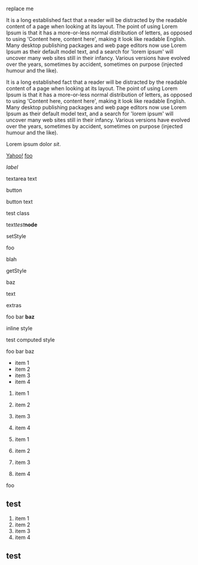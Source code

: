 replace me

It is a long established fact that a reader will be distracted by the readable content of a page when looking at its layout. The point of using Lorem Ipsum is that it has a more-or-less normal distribution of letters, as opposed to using 'Content here, content here', making it look like readable English. Many desktop publishing packages and web page editors now use Lorem Ipsum as their default model text, and a search for 'lorem ipsum' will uncover many web sites still in their infancy. Various versions have evolved over the years, sometimes by accident, sometimes on purpose (injected humour and the like).

It is a long established fact that a reader will be distracted by the readable content of a page when looking at its layout. The point of using Lorem Ipsum is that it has a more-or-less normal distribution of letters, as opposed to using 'Content here, content here', making it look like readable English. Many desktop publishing packages and web page editors now use Lorem Ipsum as their default model text, and a search for 'lorem ipsum' will uncover many web sites still in their infancy. Various versions have evolved over the years, sometimes by accident, sometimes on purpose (injected humour and the like).

Lorem ipsum dolor *sit*.

<a href="http://www.yahoo.com/foo" id="link-1">Yahoo!</a> <a href="foo.html" id="link-2">foo</a>

*label*

textarea text

button

button text

test class

text*test***node**

setStyle

foo

blah

getStyle

baz

text

extras

foo bar **baz**

inline style

test computed style

foo bar baz

-   item 1
-   item 2
-   item 3
-   item 4

1.  item 1
2.  item 2
3.  item 3
4.  item 4

1.  item 1
2.  item 2
3.  item 3
4.  item 4

foo

test
----

1.  item 1
2.  item 2
3.  item 3
4.  item 4

test
----
